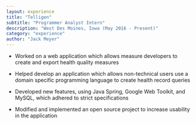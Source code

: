 ```yaml
---
layout: experience
title: "Telligen"
subtitle: "Programmer Analyst Intern"
description: "West Des Moines, Iowa (May 2016 - Present)"
category: "experience"
author: "Jack Meyer"
---
```

<!-- Start Writing Below in Markdown -->
* Worked on a web application which allows measure developers to create and export health quality measures

* Helped develop an application which allows non-technical users use a domain specific programming language to create health record queries

* Developed new features, using Java Spring, Google Web Toolkit, and MySQL, which adhered to strict specifications

* Modified and implemented an open source project to increase usability in the application
